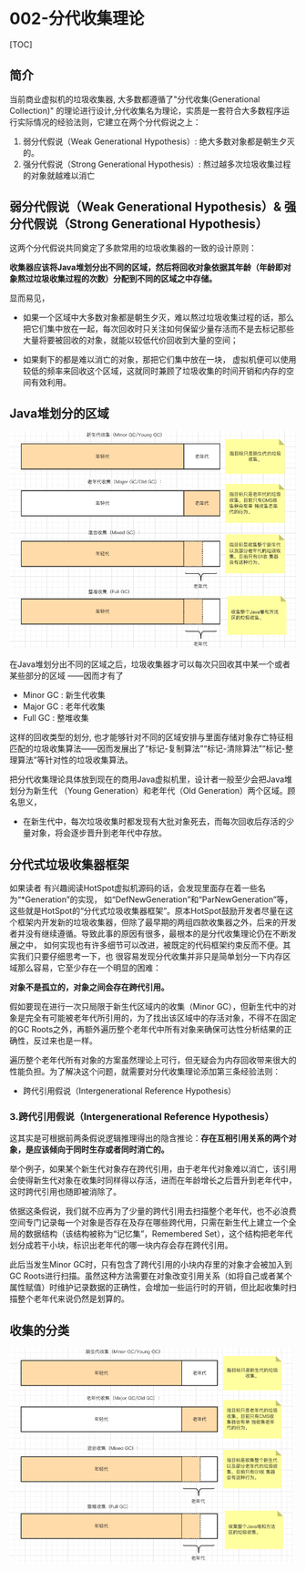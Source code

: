 # 002-分代收集理论

[TOC]

## 简介

当前商业虚拟机的垃圾收集器, 大多数都遵循了"分代收集(Generational Collection)" 的理论进行设计,分代收集名为理论，实质是一套符合大多数程序运行实际情况的经验法则，它建立在两个分代假说之上：

1. 弱分代假说（Weak Generational Hypothesis）: 绝大多数对象都是朝生夕灭的。
2. 强分代假说（Strong Generational Hypothesis）: 熬过越多次垃圾收集过程的对象就越难以消亡

## 弱分代假说（Weak Generational Hypothesis）& 强分代假说（Strong Generational Hypothesis）

这两个分代假说共同奠定了多款常用的垃圾收集器的一致的设计原则：

**收集器应该将Java堆划分出不同的区域，然后将回收对象依据其年龄（年龄即对象熬过垃圾收集过程的次数）分配到不同的区域之中存储。**

显而易见，

- 如果一个区域中大多数对象都是朝生夕灭，难以熬过垃圾收集过程的话，那么把它们集中放在一起，每次回收时只关注如何保留少量存活而不是去标记那些大量将要被回收的对象，就能以较低代价回收到大量的空间；

- 如果剩下的都是难以消亡的对象，那把它们集中放在一块， 虚拟机便可以使用较低的频率来回收这个区域，这就同时兼顾了垃圾收集的时间开销和内存的空间有效利用。



## Java堆划分的区域

<img src="assets/image-20211213221534176.png" alt="image-20211213221534176"  />

在Java堆划分出不同的区域之后，垃圾收集器才可以每次只回收其中某一个或者某些部分的区域 ——因而才有了

- Minor GC : 新生代收集
- Major GC : 老年代收集
- Full GC : 整堆收集

这样的回收类型的划分, 也才能够针对不同的区域安排与里面存储对象存亡特征相匹配的垃圾收集算法——因而发展出了“标记-复制算法”“标记-清除算法”“标记-整理算法”等针对性的垃圾收集算法。

把分代收集理论具体放到现在的商用Java虚拟机里，设计者一般至少会把Java堆划分为新生代 （Young Generation）和老年代（Old Generation）两个区域。顾名思义，

- 在新生代中，每次垃圾收集时都发现有大批对象死去，而每次回收后存活的少量对象，将会逐步晋升到老年代中存放。

## 分代式垃圾收集器框架

如果读者 有兴趣阅读HotSpot虚拟机源码的话，会发现里面存在着一些名为“*Generation”的实现， 如“DefNewGeneration”和“ParNewGeneration”等，这些就是HotSpot的“分代式垃圾收集器框架”。原本HotSpot鼓励开发者尽量在这个框架内开发新的垃圾收集器，但除了最早期的两组四款收集器之外，后来的开发者并没有继续遵循。导致此事的原因有很多，最根本的是分代收集理论仍在不断发展之中， 如何实现也有许多细节可以改进，被既定的代码框架约束反而不便。其实我们只要仔细思考一下，也 很容易发现分代收集并非只是简单划分一下内存区域那么容易，它至少存在一个明显的困难：

**对象不是孤立的，对象之间会存在跨代引用。** 

假如要现在进行一次只局限于新生代区域内的收集（Minor GC），但新生代中的对象是完全有可能被老年代所引用的，为了找出该区域中的存活对象，不得不在固定的GC Roots之外，再额外遍历整个老年代中所有对象来确保可达性分析结果的正确性，反过来也是一样。

遍历整个老年代所有对象的方案虽然理论上可行，但无疑会为内存回收带来很大的性能负担。为了解决这个问题，就需要对分代收集理论添加第三条经验法则：

- 跨代引用假说（Intergenerational Reference Hypothesis）

### 3.跨代引用假说（Intergenerational Reference Hypothesis）

这其实是可根据前两条假说逻辑推理得出的隐含推论：**存在互相引用关系的两个对象，是应该倾向于同时生存或者同时消亡的。**

举个例子，如果某个新生代对象存在跨代引用，由于老年代对象难以消亡，该引用会使得新生代对象在收集时同样得以存活，进而在年龄增长之后晋升到老年代中，这时跨代引用也随即被消除了。 

依据这条假说，我们就不应再为了少量的跨代引用去扫描整个老年代，也不必浪费空间专门记录每一个对象是否存在及存在哪些跨代用，只需在新生代上建立一个全局的数据结构（该结构被称为“记忆集”，Remembered Set），这个结构把老年代划分成若干小块，标识出老年代的哪一块内存会存在跨代引用。

此后当发生Minor GC时，只有包含了跨代引用的小块内存里的对象才会被加入到GC Roots进行扫描。虽然这种方法需要在对象改变引用关系（如将自己或者某个属性赋值）时维护记录数据的正确性，会增加一些运行时的开销，但比起收集时扫描整个老年代来说仍然是划算的。 

## 收集的分类





<img src="assets/image-20211213221534176.png" alt="image-20211213221534176" style="zoom:50%;" />